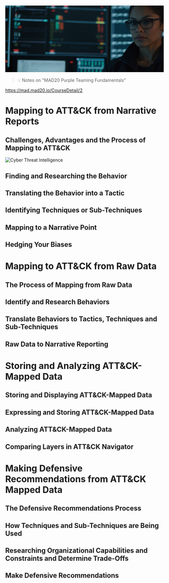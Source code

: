 ![MAD20 Cyber Threat Intelligence](images/cti.jpg "MAD20 Cyber Threat Intelligence")

> :bulb: Notes on "MAD20 Purple Teaming Fundamentals"


https://mad.mad20.io/CourseDetail/2



# Mapping to ATT&CK from Narrative Reports

## Challenges, Advantages and the Process of Mapping to ATT&CK

![Cyber Threat Intelligence](images/1/cti1.png)

## Finding and Researching the Behavior

## Translating the Behavior into a Tactic

## Identifying Techniques or Sub-Techniques

## Mapping to a Narrative Point

## Hedging Your Biases





# Mapping to ATT&CK from Raw Data
## The Process of Mapping from Raw Data
## Identify and Research Behaviors
## Translate Behaviors to Tactics, Techniques and Sub-Techniques
## Raw Data to Narrative Reporting


# Storing and Analyzing ATT&CK-Mapped Data
## Storing and Displaying ATT&CK-Mapped Data
## Expressing and Storing ATT&CK-Mapped Data
## Analyzing ATT&CK-Mapped Data
## Comparing Layers in ATT&CK Navigator




# Making Defensive Recommendations from ATT&CK Mapped Data
## The Defensive Recommendations Process
## How Techniques and Sub-Techniques are Being Used
## Researching Organizational Capabilities and Constraints and Determine Trade-Offs
## Make Defensive Recommendations





